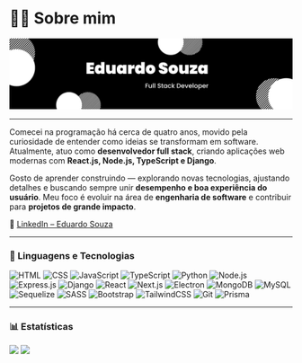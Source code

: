 # 🧑‍💻 Sobre mim

![banner](./assets/banner.png)

---

Comecei na programação há cerca de quatro anos, movido pela curiosidade de entender como ideias se transformam em software. Atualmente, atuo como **desenvolvedor full stack**, criando aplicações web modernas com **React.js, Node.js, TypeScript e Django**.

Gosto de aprender construindo — explorando novas tecnologias, ajustando detalhes e buscando sempre unir **desempenho e boa experiência do usuário**. Meu foco é evoluir na área de **engenharia de software** e contribuir para **projetos de grande impacto**.

🔗 [LinkedIn – Eduardo Souza](https://www.linkedin.com/in/eduardo-souza432)

---

### 🤖 Linguagens e Tecnologias

<p align="left">
  <img src="https://cdn.jsdelivr.net/gh/devicons/devicon/icons/html5/html5-original.svg" height="35" title="HTML" />
  <img src="https://cdn.jsdelivr.net/gh/devicons/devicon/icons/css3/css3-original.svg" height="35" title="CSS" />
  <img src="https://cdn.jsdelivr.net/gh/devicons/devicon/icons/javascript/javascript-original.svg" height="35" title="JavaScript" />
  <img src="https://cdn.jsdelivr.net/gh/devicons/devicon/icons/typescript/typescript-original.svg" height="35" title="TypeScript" />
  <img src="https://cdn.jsdelivr.net/gh/devicons/devicon/icons/python/python-original.svg" height="35" title="Python" />
  <img src="https://cdn.jsdelivr.net/gh/devicons/devicon/icons/nodejs/nodejs-original.svg" height="35" title="Node.js" />
  <picture>
  <source srcset="https://cdn.jsdelivr.net/gh/devicons/devicon/icons/express/express-original.svg#gh-dark-mode-only" />
  <img src="https://cdn.jsdelivr.net/gh/devicons/devicon/icons/express/express-original-wordmark.svg#gh-light-mode-only" height="35" title="Express.js" />
  </picture>
  <img src="https://cdn.jsdelivr.net/gh/devicons/devicon/icons/django/django-plain.svg" height="35" title="Django" />
  <img src="https://cdn.jsdelivr.net/gh/devicons/devicon/icons/react/react-original.svg" height="35" title="React" />
  <img src="https://cdn.jsdelivr.net/gh/devicons/devicon/icons/nextjs/nextjs-original.svg" height="35" title="Next.js" />
  <img src="https://cdn.jsdelivr.net/gh/devicons/devicon/icons/electron/electron-original.svg" height="35" title="Electron" />
  <img src="https://cdn.jsdelivr.net/gh/devicons/devicon/icons/mongodb/mongodb-original.svg" height="35" title="MongoDB" />
  <img src="https://cdn.jsdelivr.net/gh/devicons/devicon/icons/mysql/mysql-original.svg" height="35" title="MySQL" />
  <img src="https://cdn.jsdelivr.net/gh/devicons/devicon/icons/sequelize/sequelize-original.svg" height="35" title="Sequelize" />
  <img src="https://cdn.jsdelivr.net/gh/devicons/devicon/icons/sass/sass-original.svg" height="35" title="SASS" />
  <img src="https://cdn.jsdelivr.net/gh/devicons/devicon/icons/bootstrap/bootstrap-original.svg" height="35" title="Bootstrap" />
  <img src="https://cdn.jsdelivr.net/gh/devicons/devicon/icons/tailwindcss/tailwindcss-original.svg" height="35" title="TailwindCSS" />
  <img src="https://cdn.jsdelivr.net/gh/devicons/devicon/icons/git/git-original.svg" height="35" title="Git" />
  <img src="https://cdn.jsdelivr.net/gh/devicons/devicon/icons/prisma/prisma-original.svg" height="35" title="Prisma" />
</p>

---

### 📊 Estatísticas

<p align="left">
  <img height="200" src="https://github-readme-stats.vercel.app/api?username=eduardoss45&show_icons=true&locale=pt-br&theme=transparent#gh-dark-mode-only" />
  <img height="200" src="https://github-readme-stats.vercel.app/api/top-langs/?username=eduardoss45&langs_count=4&locale=pt-br&theme=transparent#gh-dark-mode-only" />
</p>
